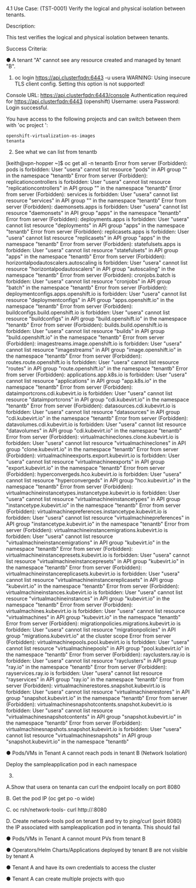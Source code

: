 4.1 Use Case: (TST-0001) Verify the logical and physical isolation between
tenants.

Description:

This test verifies the logical and physical isolation between tenants.

Success Criteria:

● A tenant "A" cannot see any resource created and managed by tenant "B".

1.  oc login https://api.clusterfqdn:6443 -u usera
WARNING: Using insecure TLS client config. Setting this option is not supported!

Console URL: https://api.clusterfqdn:6443/console
Authentication required for https://api.clusterfqdn:6443 (openshift)
Username: usera
Password:
Login successful.

You have access to the following projects and can switch between them with 'oc project <projectname>':

    openshift-virtualization-os-images
    tenanta

2.  See what we can list from tenantb

[keith@vpn-hopper ~]$ oc get all -n tenantb
Error from server (Forbidden): pods is forbidden: User "usera" cannot list resource "pods" in API group "" in the namespace "tenantb"
Error from server (Forbidden): replicationcontrollers is forbidden: User "usera" cannot list resource "replicationcontrollers" in API group "" in the namespace "tenantb"
Error from server (Forbidden): services is forbidden: User "usera" cannot list resource "services" in API group "" in the namespace "tenantb"
Error from server (Forbidden): daemonsets.apps is forbidden: User "usera" cannot list resource "daemonsets" in API group "apps" in the namespace "tenantb"
Error from server (Forbidden): deployments.apps is forbidden: User "usera" cannot list resource "deployments" in API group "apps" in the namespace "tenantb"
Error from server (Forbidden): replicasets.apps is forbidden: User "usera" cannot list resource "replicasets" in API group "apps" in the namespace "tenantb"
Error from server (Forbidden): statefulsets.apps is forbidden: User "usera" cannot list resource "statefulsets" in API group "apps" in the namespace "tenantb"
Error from server (Forbidden): horizontalpodautoscalers.autoscaling is forbidden: User "usera" cannot list resource "horizontalpodautoscalers" in API group "autoscaling" in the namespace "tenantb"
Error from server (Forbidden): cronjobs.batch is forbidden: User "usera" cannot list resource "cronjobs" in API group "batch" in the namespace "tenantb"
Error from server (Forbidden): deploymentconfigs.apps.openshift.io is forbidden: User "usera" cannot list resource "deploymentconfigs" in API group "apps.openshift.io" in the namespace "tenantb"
Error from server (Forbidden): buildconfigs.build.openshift.io is forbidden: User "usera" cannot list resource "buildconfigs" in API group "build.openshift.io" in the namespace "tenantb"
Error from server (Forbidden): builds.build.openshift.io is forbidden: User "usera" cannot list resource "builds" in API group "build.openshift.io" in the namespace "tenantb"
Error from server (Forbidden): imagestreams.image.openshift.io is forbidden: User "usera" cannot list resource "imagestreams" in API group "image.openshift.io" in the namespace "tenantb"
Error from server (Forbidden): routes.route.openshift.io is forbidden: User "usera" cannot list resource "routes" in API group "route.openshift.io" in the namespace "tenantb"
Error from server (Forbidden): applications.app.k8s.io is forbidden: User "usera" cannot list resource "applications" in API group "app.k8s.io" in the namespace "tenantb"
Error from server (Forbidden): dataimportcrons.cdi.kubevirt.io is forbidden: User "usera" cannot list resource "dataimportcrons" in API group "cdi.kubevirt.io" in the namespace "tenantb"
Error from server (Forbidden): datasources.cdi.kubevirt.io is forbidden: User "usera" cannot list resource "datasources" in API group "cdi.kubevirt.io" in the namespace "tenantb"
Error from server (Forbidden): datavolumes.cdi.kubevirt.io is forbidden: User "usera" cannot list resource "datavolumes" in API group "cdi.kubevirt.io" in the namespace "tenantb"
Error from server (Forbidden): virtualmachineclones.clone.kubevirt.io is forbidden: User "usera" cannot list resource "virtualmachineclones" in API group "clone.kubevirt.io" in the namespace "tenantb"
Error from server (Forbidden): virtualmachineexports.export.kubevirt.io is forbidden: User "usera" cannot list resource "virtualmachineexports" in API group "export.kubevirt.io" in the namespace "tenantb"
Error from server (Forbidden): hyperconvergeds.hco.kubevirt.io is forbidden: User "usera" cannot list resource "hyperconvergeds" in API group "hco.kubevirt.io" in the namespace "tenantb"
Error from server (Forbidden): virtualmachineinstancetypes.instancetype.kubevirt.io is forbidden: User "usera" cannot list resource "virtualmachineinstancetypes" in API group "instancetype.kubevirt.io" in the namespace "tenantb"
Error from server (Forbidden): virtualmachinepreferences.instancetype.kubevirt.io is forbidden: User "usera" cannot list resource "virtualmachinepreferences" in API group "instancetype.kubevirt.io" in the namespace "tenantb"
Error from server (Forbidden): virtualmachineinstancemigrations.kubevirt.io is forbidden: User "usera" cannot list resource "virtualmachineinstancemigrations" in API group "kubevirt.io" in the namespace "tenantb"
Error from server (Forbidden): virtualmachineinstancepresets.kubevirt.io is forbidden: User "usera" cannot list resource "virtualmachineinstancepresets" in API group "kubevirt.io" in the namespace "tenantb"
Error from server (Forbidden): virtualmachineinstancereplicasets.kubevirt.io is forbidden: User "usera" cannot list resource "virtualmachineinstancereplicasets" in API group "kubevirt.io" in the namespace "tenantb"
Error from server (Forbidden): virtualmachineinstances.kubevirt.io is forbidden: User "usera" cannot list resource "virtualmachineinstances" in API group "kubevirt.io" in the namespace "tenantb"
Error from server (Forbidden): virtualmachines.kubevirt.io is forbidden: User "usera" cannot list resource "virtualmachines" in API group "kubevirt.io" in the namespace "tenantb"
Error from server (Forbidden): migrationpolicies.migrations.kubevirt.io is forbidden: User "usera" cannot list resource "migrationpolicies" in API group "migrations.kubevirt.io" at the cluster scope
Error from server (Forbidden): virtualmachinepools.pool.kubevirt.io is forbidden: User "usera" cannot list resource "virtualmachinepools" in API group "pool.kubevirt.io" in the namespace "tenantb"
Error from server (Forbidden): rayclusters.ray.io is forbidden: User "usera" cannot list resource "rayclusters" in API group "ray.io" in the namespace "tenantb"
Error from server (Forbidden): rayservices.ray.io is forbidden: User "usera" cannot list resource "rayservices" in API group "ray.io" in the namespace "tenantb"
Error from server (Forbidden): virtualmachinerestores.snapshot.kubevirt.io is forbidden: User "usera" cannot list resource "virtualmachinerestores" in API group "snapshot.kubevirt.io" in the namespace "tenantb"
Error from server (Forbidden): virtualmachinesnapshotcontents.snapshot.kubevirt.io is forbidden: User "usera" cannot list resource "virtualmachinesnapshotcontents" in API group "snapshot.kubevirt.io" in the namespace "tenantb"
Error from server (Forbidden): virtualmachinesnapshots.snapshot.kubevirt.io is forbidden: User "usera" cannot list resource "virtualmachinesnapshots" in API group "snapshot.kubevirt.io" in the namespace "tenantb"

● Pods/VMs in Tenant A cannot reach pods in tenant B (Network Isolation)

Deploy the sampleapplication pod in each namespace

3.  
A.Show that usera on tenanta can curl the endpoint locally on port 8080

B.  Get the pod IP (oc get po -o wide)

C.  oc rsh/network-tools-<randomuid>
      curl http://<ipofsampleapplication>:8080

D.  Create network-tools pod on tenant B and try to ping/curl (poirt 8080) the IP associated with sampleapplication pod in tenanta.  This should fail


● Pods/VMs in Tenant A cannot mount PVs from tenant B

● Operators/Helm Charts/Applications deployed by tenant B are not visible by tenant A

● Tenant A and have its own credentials to access the cluster

● Tenant A can create multiple projects with quo
